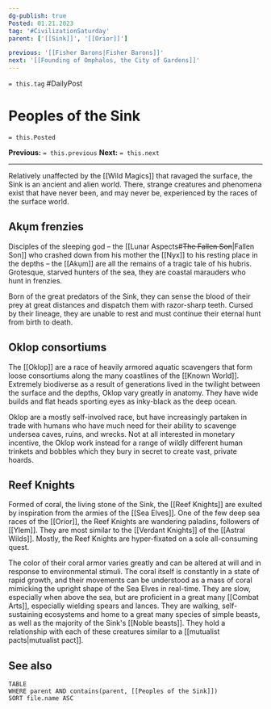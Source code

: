 ```yaml
---
dg-publish: true
Posted: 01.21.2023
tag: '#CivilizationSaturday'
parent: ['[[Sink]]', '[[Orior]]']

previous: '[[Fisher Barons|Fisher Barons]]'
next: '[[Founding of Omphalos, the City of Gardens]]'
---
```

`= this.tag` #DailyPost
# Peoples of the Sink
`= this.Posted`

**Previous:** `= this.previous`
**Next:** `= this.next`

---

Relatively unaffected by the [[Wild Magics]] that ravaged the surface, the Sink is an ancient and alien world. There, strange creatures and phenomena exist that have never been, and may never be, experienced by the races of the surface world.

## Akụm frenzies

Disciples of the sleeping god – the [[Lunar Aspects#<strike>The Fallen Son</strike>|Fallen Son]] who crashed down from his mother the [[Nyx]] to his resting place in the depths – the [[Akụm]] are all the remains of a tragic tale of his hubris. Grotesque, starved hunters of the sea, they are coastal marauders who hunt in frenzies.

Born of the great predators of the Sink, they can sense the blood of their prey at great distances and dispatch them with razor-sharp teeth. Cursed by their lineage, they are unable to rest and must continue their eternal hunt from birth to death.

## Oklop consortiums

The [[Oklop]] are a race of heavily armored aquatic scavengers that form loose consortiums along the many coastlines of the [[Known World]]. Extremely biodiverse as a result of generations lived in the twilight between the surface and the depths, Oklop vary greatly in anatomy. They have wide builds and flat heads sporting eyes as inky-black as the deep ocean.

Oklop are a mostly self-involved race, but have increasingly partaken in trade with humans who have much need for their ability to scavenge undersea caves, ruins, and wrecks. Not at all interested in monetary incentive, the Oklop work instead for a range of wildly different human trinkets and bobbles which they bury in secret to create vast, private hoards.

## Reef Knights

Formed of coral, the living stone of the Sink, the [[Reef Knights]] are exulted by inspiration from the armies of the [[Sea Elves]]. One of the few deep sea races of the [[Orior]], the Reef Knights are wandering paladins, followers of [[Ylem]]. They are most similar to the [[Verdant Knights]] of the [[Astral Wilds]]. Mostly, the Reef Knights are hyper-fixated on a sole all-consuming quest.

The color of their coral armor varies greatly and can be altered at will and in response to environmental stimuli. The coral itself is constantly in a state of rapid growth, and their movements can be understood as a mass of coral mimicking the upright shape of the Sea Elves in real-time. They are slow, especially when above the sea, but are proficient in a great many [[Combat Arts]], especially wielding spears and lances. They are walking, self-sustaining ecosystems and home to a great many species of simple beasts, as well as the majority of the Sink's [[Noble beasts]]. They hold a relationship with each of these creatures similar to a [[mutualist pacts|mutualist pact]].

## See also
```dataview
TABLE
WHERE parent AND contains(parent, [[Peoples of the Sink]])
SORT file.name ASC
```
